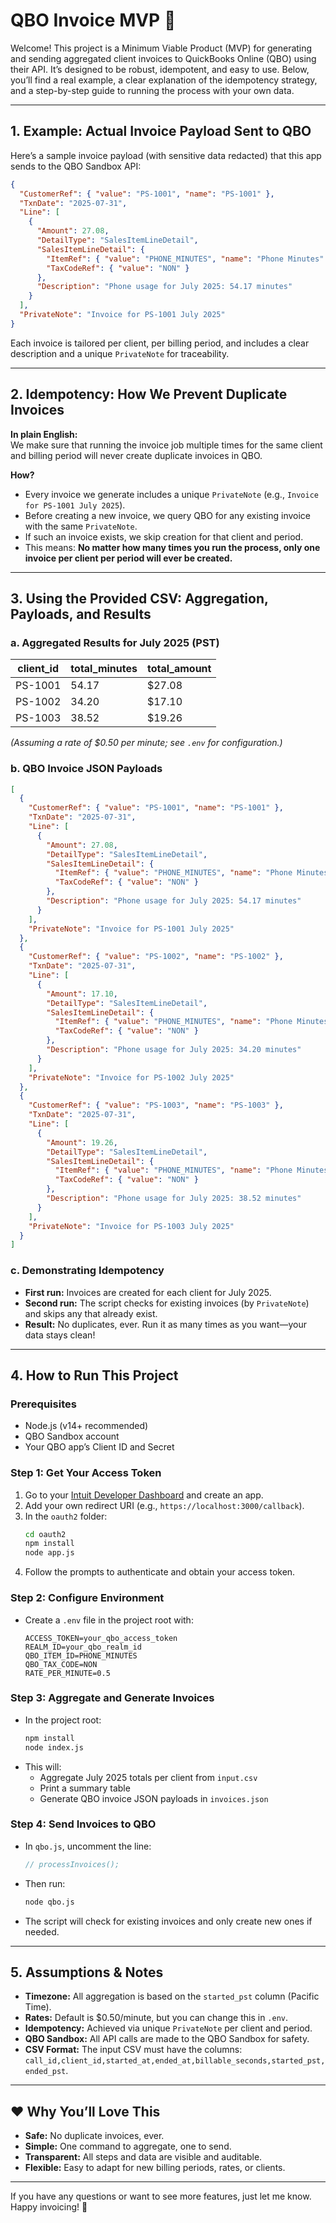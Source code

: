 # QBO Invoice MVP 🚀

Welcome! This project is a Minimum Viable Product (MVP) for generating and sending aggregated client invoices to QuickBooks Online (QBO) using their API. It’s designed to be robust, idempotent, and easy to use. Below, you’ll find a real example, a clear explanation of the idempotency strategy, and a step-by-step guide to running the process with your own data.

---

## 1. Example: Actual Invoice Payload Sent to QBO

Here’s a sample invoice payload (with sensitive data redacted) that this app sends to the QBO Sandbox API:

```json
{
  "CustomerRef": { "value": "PS-1001", "name": "PS-1001" },
  "TxnDate": "2025-07-31",
  "Line": [
    {
      "Amount": 27.08,
      "DetailType": "SalesItemLineDetail",
      "SalesItemLineDetail": {
        "ItemRef": { "value": "PHONE_MINUTES", "name": "Phone Minutes" },
        "TaxCodeRef": { "value": "NON" }
      },
      "Description": "Phone usage for July 2025: 54.17 minutes"
    }
  ],
  "PrivateNote": "Invoice for PS-1001 July 2025"
}
```

Each invoice is tailored per client, per billing period, and includes a clear description and a unique `PrivateNote` for traceability.

---

## 2. Idempotency: How We Prevent Duplicate Invoices

**In plain English:**  
We make sure that running the invoice job multiple times for the same client and billing period will never create duplicate invoices in QBO.

**How?**  
- Every invoice we generate includes a unique `PrivateNote` (e.g., `Invoice for PS-1001 July 2025`).
- Before creating a new invoice, we query QBO for any existing invoice with the same `PrivateNote`.
- If such an invoice exists, we skip creation for that client and period.
- This means: **No matter how many times you run the process, only one invoice per client per period will ever be created.**

---

## 3. Using the Provided CSV: Aggregation, Payloads, and Results

### a. Aggregated Results for July 2025 (PST)

| client_id | total_minutes | total_amount |
|-----------|--------------|-------------|
| PS-1001   | 54.17        | $27.08      |
| PS-1002   | 34.20        | $17.10      |
| PS-1003   | 38.52        | $19.26      |

*(Assuming a rate of $0.50 per minute; see `.env` for configuration.)*

### b. QBO Invoice JSON Payloads

```json
[
  {
    "CustomerRef": { "value": "PS-1001", "name": "PS-1001" },
    "TxnDate": "2025-07-31",
    "Line": [
      {
        "Amount": 27.08,
        "DetailType": "SalesItemLineDetail",
        "SalesItemLineDetail": {
          "ItemRef": { "value": "PHONE_MINUTES", "name": "Phone Minutes" },
          "TaxCodeRef": { "value": "NON" }
        },
        "Description": "Phone usage for July 2025: 54.17 minutes"
      }
    ],
    "PrivateNote": "Invoice for PS-1001 July 2025"
  },
  {
    "CustomerRef": { "value": "PS-1002", "name": "PS-1002" },
    "TxnDate": "2025-07-31",
    "Line": [
      {
        "Amount": 17.10,
        "DetailType": "SalesItemLineDetail",
        "SalesItemLineDetail": {
          "ItemRef": { "value": "PHONE_MINUTES", "name": "Phone Minutes" },
          "TaxCodeRef": { "value": "NON" }
        },
        "Description": "Phone usage for July 2025: 34.20 minutes"
      }
    ],
    "PrivateNote": "Invoice for PS-1002 July 2025"
  },
  {
    "CustomerRef": { "value": "PS-1003", "name": "PS-1003" },
    "TxnDate": "2025-07-31",
    "Line": [
      {
        "Amount": 19.26,
        "DetailType": "SalesItemLineDetail",
        "SalesItemLineDetail": {
          "ItemRef": { "value": "PHONE_MINUTES", "name": "Phone Minutes" },
          "TaxCodeRef": { "value": "NON" }
        },
        "Description": "Phone usage for July 2025: 38.52 minutes"
      }
    ],
    "PrivateNote": "Invoice for PS-1003 July 2025"
  }
]
```

### c. Demonstrating Idempotency

- **First run:** Invoices are created for each client for July 2025.
- **Second run:** The script checks for existing invoices (by `PrivateNote`) and skips any that already exist.
- **Result:** No duplicates, ever. Run it as many times as you want—your data stays clean!

---

## 4. How to Run This Project

### Prerequisites

- Node.js (v14+ recommended)
- QBO Sandbox account
- Your QBO app’s Client ID and Secret

### Step 1: Get Your Access Token

1. Go to your [Intuit Developer Dashboard](https://developer.intuit.com/) and create an app.
2. Add your own redirect URI (e.g., `https://localhost:3000/callback`).
3. In the `oauth2` folder:
   ```bash
   cd oauth2
   npm install
   node app.js
   ```
4. Follow the prompts to authenticate and obtain your access token.

### Step 2: Configure Environment

- Create a `.env` file in the project root with:
  ```
  ACCESS_TOKEN=your_qbo_access_token
  REALM_ID=your_qbo_realm_id
  QBO_ITEM_ID=PHONE_MINUTES
  QBO_TAX_CODE=NON
  RATE_PER_MINUTE=0.5
  ```

### Step 3: Aggregate and Generate Invoices

- In the project root:
  ```bash
  npm install
  node index.js
  ```
- This will:
  - Aggregate July 2025 totals per client from `input.csv`
  - Print a summary table
  - Generate QBO invoice JSON payloads in `invoices.json`

### Step 4: Send Invoices to QBO

- In `qbo.js`, uncomment the line:
  ```js
  // processInvoices();
  ```
- Then run:
  ```bash
  node qbo.js
  ```
- The script will check for existing invoices and only create new ones if needed.

---

## 5. Assumptions & Notes

- **Timezone:** All aggregation is based on the `started_pst` column (Pacific Time).
- **Rates:** Default is $0.50/minute, but you can change this in `.env`.
- **Idempotency:** Achieved via unique `PrivateNote` per client and period.
- **QBO Sandbox:** All API calls are made to the QBO Sandbox for safety.
- **CSV Format:** The input CSV must have the columns: `call_id,client_id,started_at,ended_at,billable_seconds,started_pst,ended_pst`.

---

## ❤️ Why You’ll Love This

- **Safe:** No duplicate invoices, ever.
- **Simple:** One command to aggregate, one to send.
- **Transparent:** All steps and data are visible and auditable.
- **Flexible:** Easy to adapt for new billing periods, rates, or clients.

---

If you have any questions or want to see more features, just let me know. Happy invoicing! 🎉
